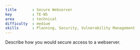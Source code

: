 ```yaml
---
title       : Secure Webserver
key         : TE-WS
area        : technical
difficulty  : medium
skills      : Planning, Security, Vulnerability Management
---
```


Describe how you would secure access to a webserver.
